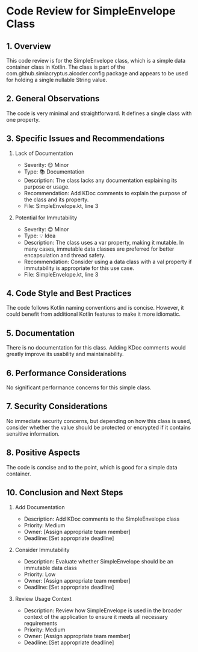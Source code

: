 # Code Review for SimpleEnvelope Class

## 1. Overview

This code review is for the SimpleEnvelope class, which is a simple data container class in Kotlin. The class is part of the com.github.simiacryptus.aicoder.config package and appears to be used for holding a single nullable String value.

## 2. General Observations

The code is very minimal and straightforward. It defines a single class with one property.

## 3. Specific Issues and Recommendations

1. Lack of Documentation
   - Severity: 😊 Minor
   - Type: 📚 Documentation
   - Description: The class lacks any documentation explaining its purpose or usage.
   - Recommendation: Add KDoc comments to explain the purpose of the class and its property.
   - File: SimpleEnvelope.kt, line 3

2. Potential for Immutability
   - Severity: 😊 Minor
   - Type: 💡 Idea
   - Description: The class uses a var property, making it mutable. In many cases, immutable data classes are preferred for better encapsulation and thread safety.
   - Recommendation: Consider using a data class with a val property if immutability is appropriate for this use case.
   - File: SimpleEnvelope.kt, line 3

## 4. Code Style and Best Practices

The code follows Kotlin naming conventions and is concise. However, it could benefit from additional Kotlin features to make it more idiomatic.

## 5. Documentation

There is no documentation for this class. Adding KDoc comments would greatly improve its usability and maintainability.

## 6. Performance Considerations

No significant performance concerns for this simple class.

## 7. Security Considerations

No immediate security concerns, but depending on how this class is used, consider whether the value should be protected or encrypted if it contains sensitive information.

## 8. Positive Aspects

The code is concise and to the point, which is good for a simple data container.

## 10. Conclusion and Next Steps

1. Add Documentation
   - Description: Add KDoc comments to the SimpleEnvelope class
   - Priority: Medium
   - Owner: [Assign appropriate team member]
   - Deadline: [Set appropriate deadline]

2. Consider Immutability
   - Description: Evaluate whether SimpleEnvelope should be an immutable data class
   - Priority: Low
   - Owner: [Assign appropriate team member]
   - Deadline: [Set appropriate deadline]

3. Review Usage Context
   - Description: Review how SimpleEnvelope is used in the broader context of the application to ensure it meets all necessary requirements
   - Priority: Medium
   - Owner: [Assign appropriate team member]
   - Deadline: [Set appropriate deadline]